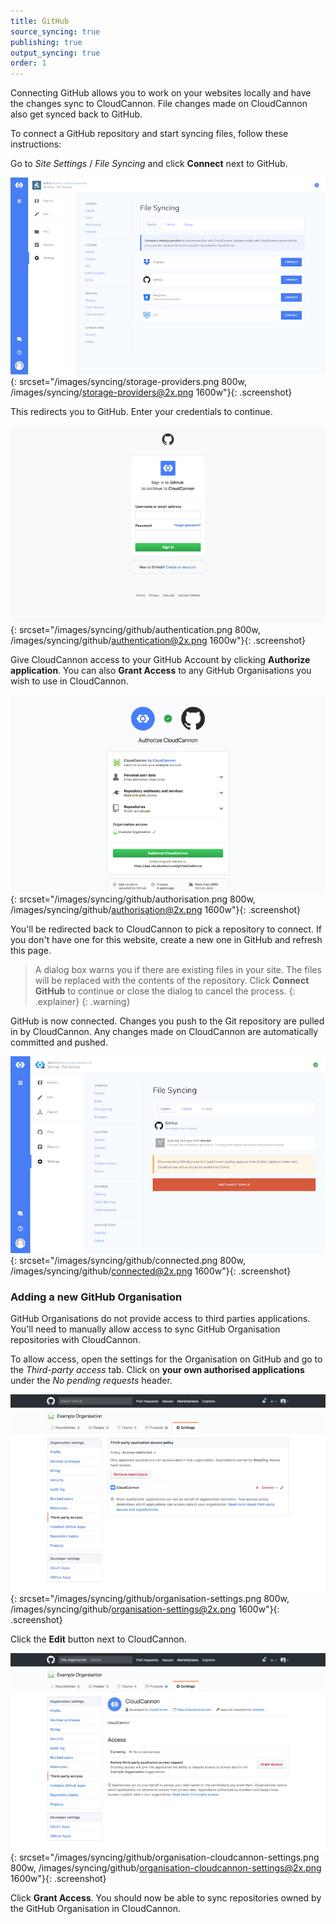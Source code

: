 ```yaml
---
title: GitHub
source_syncing: true
publishing: true
output_syncing: true
order: 1
---
```


Connecting GitHub allows you to work on your websites locally and have the changes sync to CloudCannon. File changes made on CloudCannon also get synced back to GitHub.

To connect a GitHub repository and start syncing files, follow these instructions:

Go to *Site Settings* / *File Syncing* and click **Connect** next to GitHub.

![Storage Providers interface](/images/syncing/storage-providers.png){: srcset="/images/syncing/storage-providers.png 800w, /images/syncing/storage-providers@2x.png 1600w"}{: .screenshot}

This redirects you to GitHub. Enter your credentials to continue.

![GitHub authentication](/images/syncing/github/authentication.png){: srcset="/images/syncing/github/authentication.png 800w, /images/syncing/github/authentication@2x.png 1600w"}{: .screenshot}

Give CloudCannon access to your GitHub Account by clicking **Authorize application**. You can also **Grant Access** to any GitHub Organisations you wish to use in CloudCannon.

![GitHub authorisation](/images/syncing/github/authorisation.png){: srcset="/images/syncing/github/authorisation.png 800w, /images/syncing/github/authorisation@2x.png 1600w"}{: .screenshot}

You'll be redirected back to CloudCannon to pick a repository to connect. If you don't have one for this website, create a new one in GitHub and refresh this page.

> A dialog box warns you if there are existing files in your site. The files will be replaced with the contents of the repository. Click **Connect GitHub** to continue or close the dialog to cancel the process.
{: .explainer}
{: .warning}

GitHub is now connected. Changes you push to the Git repository are pulled in by CloudCannon. Any changes made on CloudCannon are automatically committed and pushed.

![Storage Providers interface with GitHub connected](/images/syncing/github/connected.png){: srcset="/images/syncing/github/connected.png 800w, /images/syncing/github/connected@2x.png 1600w"}{: .screenshot}


### Adding a new GitHub Organisation

GitHub Organisations do not provide access to third parties applications. You'll need to manually allow access to sync GitHub Organisation repositories with CloudCannon.

To allow access, open the settings for the Organisation on GitHub and go to the *Third-party access* tab. Click on **your own authorised applications** under the *No pending requests* header.

![GitHub Organisation settings](/images/syncing/github/organisation-settings.png){: srcset="/images/syncing/github/organisation-settings.png 800w, /images/syncing/github/organisation-settings@2x.png 1600w"}{: .screenshot}

Click the **Edit** button next to CloudCannon.

![GitHub Organisation settings for CloudCannon](/images/syncing/github/organisation-cloudcannon-settings.png){: srcset="/images/syncing/github/organisation-cloudcannon-settings.png 800w, /images/syncing/github/organisation-cloudcannon-settings@2x.png 1600w"}{: .screenshot}

Click **Grant Access**. You should now be able to sync repositories owned by the GitHub Organisation in CloudCannon.
